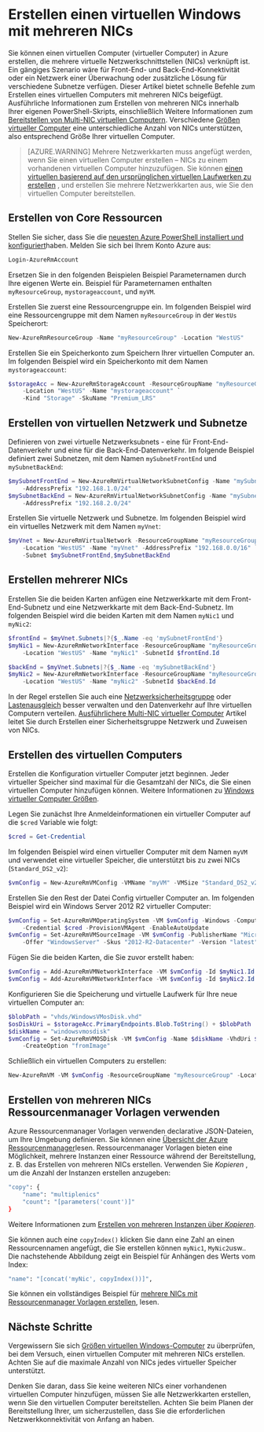 <properties
   pageTitle="Erstellen Sie einen virtuellen Windows mit mehreren NICs | Microsoft Azure"
   description="Informationen Sie zum Erstellen eines Windows virtuellen Computers mit mehreren NICs beigefügt Azure PowerShell oder Ressourcenmanager Vorlagen verwenden."
   services="virtual-machines-windows"
   documentationCenter=""
   authors="iainfoulds"
   manager="timlt"
   editor=""/>

<tags
   ms.service="virtual-machines-windows"
   ms.devlang="na"
   ms.topic="article"
   ms.tgt_pltfrm="vm-windows"
   ms.workload="infrastructure"
   ms.date="10/27/2016"
   ms.author="iainfou"/>

# <a name="creating-a-windows-vm-with-multiple-nics"></a>Erstellen einen virtuellen Windows mit mehreren NICs
Sie können einen virtuellen Computer (virtueller Computer) in Azure erstellen, die mehrere virtuelle Netzwerkschnittstellen (NICs) verknüpft ist. Ein gängiges Szenario wäre für Front-End- und Back-End-Konnektivität oder ein Netzwerk einer Überwachung oder zusätzliche Lösung für verschiedene Subnetze verfügen. Dieser Artikel bietet schnelle Befehle zum Erstellen eines virtuellen Computers mit mehreren NICs beigefügt. Ausführliche Informationen zum Erstellen von mehreren NICs innerhalb Ihrer eigenen PowerShell-Skripts, einschließlich Weitere Informationen zum [Bereitstellen von Multi-NIC virtuellen Computern](../virtual-network/virtual-network-deploy-multinic-arm-ps.md). Verschiedene [Größen virtueller Computer](virtual-machines-windows-sizes.md) eine unterschiedliche Anzahl von NICs unterstützen, also entsprechend Größe Ihrer virtuellen Computer.

>[AZURE.WARNING] Mehrere Netzwerkkarten muss angefügt werden, wenn Sie einen virtuellen Computer erstellen – NICs zu einem vorhandenen virtuellen Computer hinzuzufügen. Sie können [einen virtuellen basierend auf den ursprünglichen virtuellen Laufwerken zu erstellen](virtual-machines-windows-vhd-copy.md) , und erstellen Sie mehrere Netzwerkkarten aus, wie Sie den virtuellen Computer bereitstellen.

## <a name="create-core-resources"></a>Erstellen von Core Ressourcen
Stellen Sie sicher, dass Sie die [neuesten Azure PowerShell installiert und konfiguriert](../powershell-install-configure.md)haben. Melden Sie sich bei Ihrem Konto Azure aus:

```powershell
Login-AzureRmAccount
```

Ersetzen Sie in den folgenden Beispielen Beispiel Parameternamen durch Ihre eigenen Werte ein. Beispiel für Parameternamen enthalten `myResourceGroup`, `mystorageaccount`, und `myVM`.

Erstellen Sie zuerst eine Ressourcengruppe ein. Im folgenden Beispiel wird eine Ressourcengruppe mit dem Namen `myResourceGroup` in der `WestUs` Speicherort:

```powershell
New-AzureRmResourceGroup -Name "myResourceGroup" -Location "WestUS"
```

Erstellen Sie ein Speicherkonto zum Speichern Ihrer virtuellen Computer an. Im folgenden Beispiel wird ein Speicherkonto mit dem Namen `mystorageaccount`:

```powershell
$storageAcc = New-AzureRmStorageAccount -ResourceGroupName "myResourceGroup" `
    -Location "WestUS" -Name "mystorageaccount" `
    -Kind "Storage" -SkuName "Premium_LRS" 
```

## <a name="create-virtual-network-and-subnets"></a>Erstellen von virtuellen Netzwerk und Subnetze
Definieren von zwei virtuelle Netzwerksubnets - eine für Front-End-Datenverkehr und eine für die Back-End-Datenverkehr. Im folgende Beispiel definiert zwei Subnetzen, mit dem Namen `mySubnetFrontEnd` und `mySubnetBackEnd`:

```powershell
$mySubnetFrontEnd = New-AzureRmVirtualNetworkSubnetConfig -Name "mySubnetFrontEnd" `
    -AddressPrefix "192.168.1.0/24"
$mySubnetBackEnd = New-AzureRmVirtualNetworkSubnetConfig -Name "mySubnetBackEnd" `
    -AddressPrefix "192.168.2.0/24"
```

Erstellen Sie virtuelle Netzwerk und Subnetze. Im folgenden Beispiel wird ein virtuelles Netzwerk mit dem Namen `myVnet`:

```powershell
$myVnet = New-AzureRmVirtualNetwork -ResourceGroupName "myResourceGroup" `
    -Location "WestUS" -Name "myVnet" -AddressPrefix "192.168.0.0/16" `
    -Subnet $mySubnetFrontEnd,$mySubnetBackEnd
```


## <a name="create-multiple-nics"></a>Erstellen mehrerer NICs
Erstellen Sie die beiden Karten anfügen eine Netzwerkkarte mit dem Front-End-Subnetz und eine Netzwerkkarte mit dem Back-End-Subnetz. Im folgenden Beispiel wird die beiden Karten mit dem Namen `myNic1` und `myNic2`:

```powershell
$frontEnd = $myVnet.Subnets|?{$_.Name -eq 'mySubnetFrontEnd'}
$myNic1 = New-AzureRmNetworkInterface -ResourceGroupName "myResourceGroup" `
    -Location "WestUS" -Name "myNic1" -SubnetId $frontEnd.Id

$backEnd = $myVnet.Subnets|?{$_.Name -eq 'mySubnetBackEnd'}
$myNic2 = New-AzureRmNetworkInterface -ResourceGroupName "myResourceGroup" `
    -Location "WestUS" -Name "myNic2" -SubnetId $backEnd.Id
```

In der Regel erstellen Sie auch eine [Netzwerksicherheitsgruppe](../virtual-network/virtual-networks-nsg.md) oder [Lastenausgleich](../load-balancer/load-balancer-overview.md) besser verwalten und den Datenverkehr auf Ihre virtuellen Computern verteilen. [Ausführlichere Multi-NIC virtueller Computer](../virtual-network/virtual-network-deploy-multinic-arm-ps.md) Artikel leitet Sie durch Erstellen einer Sicherheitsgruppe Netzwerk und Zuweisen von NICs.


## <a name="create-the-virtual-machine"></a>Erstellen des virtuellen Computers
Erstellen die Konfiguration virtueller Computer jetzt beginnen. Jeder virtueller Speicher sind maximal für die Gesamtzahl der NICs, die Sie einen virtuellen Computer hinzufügen können. Weitere Informationen zu [Windows virtueller Computer Größen](virtual-machines-windows-sizes.md). 

Legen Sie zunächst Ihre Anmeldeinformationen ein virtueller Computer auf die `$cred` Variable wie folgt:

```powershell
$cred = Get-Credential
```

Im folgenden Beispiel wird einen virtueller Computer mit dem Namen `myVM` und verwendet eine virtueller Speicher, die unterstützt bis zu zwei NICs (`Standard_DS2_v2`):

```powershell
$vmConfig = New-AzureRmVMConfig -VMName "myVM" -VMSize "Standard_DS2_v2"
```

Erstellen Sie den Rest der Datei Config virtueller Computer an. Im folgenden Beispiel wird ein Windows Server 2012 R2 virtueller Computer:

```powershell
$vmConfig = Set-AzureRmVMOperatingSystem -VM $vmConfig -Windows -ComputerName Te"MyVM" `
    -Credential $cred -ProvisionVMAgent -EnableAutoUpdate
$vmConfig = Set-AzureRmVMSourceImage -VM $vmConfig -PublisherName "MicrosoftWindowsServer" `
    -Offer "WindowsServer" -Skus "2012-R2-Datacenter" -Version "latest"
```

Fügen Sie die beiden Karten, die Sie zuvor erstellt haben:

```powershell
$vmConfig = Add-AzureRmVMNetworkInterface -VM $vmConfig -Id $myNic1.Id -Primary
$vmConfig = Add-AzureRmVMNetworkInterface -VM $vmConfig -Id $myNic2.Id
```

Konfigurieren Sie die Speicherung und virtuelle Laufwerk für Ihre neue virtuellen Computer an:

```powershell
$blobPath = "vhds/WindowsVMosDisk.vhd"
$osDiskUri = $storageAcc.PrimaryEndpoints.Blob.ToString() + $blobPath
$diskName = "windowsvmosdisk"
$vmConfig = Set-AzureRmVMOSDisk -VM $vmConfig -Name $diskName -VhdUri $osDiskUri `
    -CreateOption "fromImage"
```

Schließlich ein virtuellen Computers zu erstellen:

```powershell
New-AzureRmVM -VM $vmConfig -ResourceGroupName "myResourceGroup" -Location "WestUS"
```

## <a name="creating-multiple-nics-using-resource-manager-templates"></a>Erstellen von mehreren NICs Ressourcenmanager Vorlagen verwenden
Azure Ressourcenmanager Vorlagen verwenden declarative JSON-Dateien, um Ihre Umgebung definieren. Sie können eine [Übersicht der Azure Ressourcenmanager](../azure-resource-manager/resource-group-overview.md)lesen. Ressourcenmanager Vorlagen bieten eine Möglichkeit, mehrere Instanzen einer Ressource während der Bereitstellung, z. B. das Erstellen von mehreren NICs erstellen. Verwenden Sie *Kopieren* , um die Anzahl der Instanzen erstellen anzugeben:

```bash
"copy": {
    "name": "multiplenics"
    "count": "[parameters('count')]"
}
```

Weitere Informationen zum [Erstellen von mehreren Instanzen über *Kopieren*](../resource-group-create-multiple.md). 

Sie können auch eine `copyIndex()` klicken Sie dann eine Zahl an einen Ressourcennamen angefügt, die Sie erstellen können `myNic1`, `MyNic2`usw.. Die nachstehende Abbildung zeigt ein Beispiel für Anhängen des Werts vom Index:

```bash
"name": "[concat('myNic', copyIndex())]", 
```

Sie können ein vollständiges Beispiel für [mehrere NICs mit Ressourcenmanager Vorlagen erstellen](../virtual-network/virtual-network-deploy-multinic-arm-template.md), lesen.

## <a name="next-steps"></a>Nächste Schritte
Vergewissern Sie sich [Größen virtuellen Windows-Computer](virtual-machines-windows-sizes.md) zu überprüfen, bei dem Versuch, einen virtuellen Computer mit mehreren NICs erstellen. Achten Sie auf die maximale Anzahl von NICs jedes virtueller Speicher unterstützt. 

Denken Sie daran, dass Sie keine weiteren NICs einer vorhandenen virtuellen Computer hinzufügen, müssen Sie alle Netzwerkkarten erstellen, wenn Sie den virtuellen Computer bereitstellen. Achten Sie beim Planen der Bereitstellung Ihrer, um sicherzustellen, dass Sie die erforderlichen Netzwerkkonnektivität von Anfang an haben.